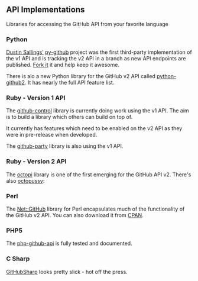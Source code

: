 ## API Implementations ##

Libraries for accessing the GitHub API from your favorite language

### Python ###

[Dustin Sallings'][dustin] [py-github][py-github] project was the
first third-party implementation of the v1 API and is tracking the v2
API in a branch as new API endpoints are published. [Fork
it][py-github] it and help keep it awesome.

There is alo a new Python library for the GitHub v2 API called
[python-github2][python-github2].  It has nearly the full API feature
list.

[dustin]: http://github.com/dustin
[py-github]: http://github.com/dustin/py-github
[python-github2]: http://pypi.python.org/pypi/python-github2/0.1.1

### Ruby - Version 1 API ###

The [github-control][github-control] library is currently doing work
using the v1 API. The aim is to build a library which others can build
on top of.

It currently has features which need to be enabled on the v2 API as
they were in pre-release when developed.

The [github-party][gh-party] library is also using the v1 API.

[github-control]: http://github.com/halorgium/github-control
[gh-party]: http://github.com/technicalpickles/github-party

### Ruby - Version 2 API ###

The [octopi][octopi] library is one of the first emerging for the
GitHub API v2. There's also [octopussy][op]:

[octopi]: http://github.com/fcoury/octopi/
[op]: http://github.com/pengwynn/octopussy

### Perl ###

The [Net::GitHub][net-perl-github] library for Perl encapsulates much
of the functionality of the GitHub v2 API.  You can also download it
from [CPAN][net-perl-cpan].

[net-perl-cpan]: http://search.cpan.org/dist/Net-GitHub/
[net-perl-github]: http://github.com/fayland/perl-net-github/tree/master


### PHP5 ###

The [php-github-api][pga] is fully tested and documented.

[pga]: http://github.com/ornicar/php-github-api

### C Sharp ###

[GitHubSharp][gs] looks pretty slick - hot off the press.

[gs]: http://github.com/erikzaadi/GithubSharp
